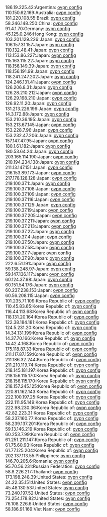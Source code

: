 186.19.225.42:Argentina: [ovpn config](vpn/186_19_225_42.ovpn)  
110.150.62.169:Australia: [ovpn config](vpn/110_150_62_169.ovpn)  
181.220.108.55:Brazil: [ovpn config](vpn/181_220_108_55.ovpn)  
58.246.148.250:China: [ovpn config](vpn/58_246_148_250.ovpn)  
91.4.1.70:Germany: [ovpn config](vpn/91_4_1_70.ovpn)  
45.125.0.246:Hong Kong: [ovpn config](vpn/45_125_0_246.ovpn)  
103.201.129.226:Japan: [ovpn config](vpn/103_201_129_226.ovpn)  
106.157.31.157:Japan: [ovpn config](vpn/106_157_31_157.ovpn)  
110.132.48.41:Japan: [ovpn config](vpn/110_132_48_41.ovpn)  
113.153.86.227:Japan: [ovpn config](vpn/113_153_86_227.ovpn)  
115.163.115.22:Japan: [ovpn config](vpn/115_163_115_22.ovpn)  
118.156.149.39:Japan: [ovpn config](vpn/118_156_149_39.ovpn)  
118.156.191.99:Japan: [ovpn config](vpn/118_156_191_99.ovpn)  
118.241.247.202:Japan: [ovpn config](vpn/118_241_247_202.ovpn)  
124.246.131.41:Japan: [ovpn config](vpn/124_246_131_41.ovpn)  
126.206.8.31:Japan: [ovpn config](vpn/126_206_8_31.ovpn)  
126.28.210.212:Japan: [ovpn config](vpn/126_28_210_212.ovpn)  
126.29.168.210:Japan: [ovpn config](vpn/126_29_168_210.ovpn)  
126.92.11.20:Japan: [ovpn config](vpn/126_92_11_20.ovpn)  
131.213.226.196:Japan: [ovpn config](vpn/131_213_226_196.ovpn)  
14.3.172.88:Japan: [ovpn config](vpn/14_3_172_88.ovpn)  
153.210.36.195:Japan: [ovpn config](vpn/153_210_36_195.ovpn)  
153.213.67.145:Japan: [ovpn config](vpn/153_213_67_145.ovpn)  
153.228.7.96:Japan: [ovpn config](vpn/153_228_7_96.ovpn)  
153.232.47.206:Japan: [ovpn config](vpn/153_232_47_206.ovpn)  
157.147.47.95:Japan: [ovpn config](vpn/157_147_47_95.ovpn)  
180.1.61.182:Japan: [ovpn config](vpn/180_1_61_182.ovpn)  
180.53.64.24:Japan: [ovpn config](vpn/180_53_64_24.ovpn)  
203.165.114.190:Japan: [ovpn config](vpn/203_165_114_190.ovpn)  
210.194.234.138:Japan: [ovpn config](vpn/210_194_234_138.ovpn)  
211.13.147.151:Japan: [ovpn config](vpn/211_13_147_151.ovpn)  
216.153.89.173:Japan: [ovpn config](vpn/216_153_89_173.ovpn)  
217.178.128.128:Japan: [ovpn config](vpn/217_178_128_128.ovpn)  
219.100.37.1:Japan: [ovpn config](vpn/219_100_37_1.ovpn)  
219.100.37.108:Japan: [ovpn config](vpn/219_100_37_108.ovpn)  
219.100.37.109:Japan: [ovpn config](vpn/219_100_37_109.ovpn)  
219.100.37.116:Japan: [ovpn config](vpn/219_100_37_116.ovpn)  
219.100.37.125:Japan: [ovpn config](vpn/219_100_37_125.ovpn)  
219.100.37.19:Japan: [ovpn config](vpn/219_100_37_19.ovpn)  
219.100.37.205:Japan: [ovpn config](vpn/219_100_37_205.ovpn)  
219.100.37.211:Japan: [ovpn config](vpn/219_100_37_211.ovpn)  
219.100.37.213:Japan: [ovpn config](vpn/219_100_37_213.ovpn)  
219.100.37.22:Japan: [ovpn config](vpn/219_100_37_22.ovpn)  
219.100.37.4:Japan: [ovpn config](vpn/219_100_37_4.ovpn)  
219.100.37.50:Japan: [ovpn config](vpn/219_100_37_50.ovpn)  
219.100.37.58:Japan: [ovpn config](vpn/219_100_37_58.ovpn)  
219.100.37.7:Japan: [ovpn config](vpn/219_100_37_7.ovpn)  
219.100.37.90:Japan: [ovpn config](vpn/219_100_37_90.ovpn)  
222.6.51.191:Japan: [ovpn config](vpn/222_6_51_191.ovpn)  
59.138.248.97:Japan: [ovpn config](vpn/59_138_248_97.ovpn)  
59.147.136.117:Japan: [ovpn config](vpn/59_147_136_117.ovpn)  
60.124.37.98:Japan: [ovpn config](vpn/60_124_37_98.ovpn)  
60.151.54.176:Japan: [ovpn config](vpn/60_151_54_176.ovpn)  
60.237.238.153:Japan: [ovpn config](vpn/60_237_238_153.ovpn)  
60.56.208.115:Japan: [ovpn config](vpn/60_56_208_115.ovpn)  
101.235.71.109:Korea Republic of: [ovpn config](vpn/101_235_71_109.ovpn)  
110.45.83.65:Korea Republic of: [ovpn config](vpn/110_45_83_65.ovpn)  
116.44.113.68:Korea Republic of: [ovpn config](vpn/116_44_113_68.ovpn)  
118.131.20.164:Korea Republic of: [ovpn config](vpn/118_131_20_164.ovpn)  
122.38.184.181:Korea Republic of: [ovpn config](vpn/122_38_184_181.ovpn)  
124.5.231.20:Korea Republic of: [ovpn config](vpn/124_5_231_20.ovpn)  
14.34.131.199:Korea Republic of: [ovpn config](vpn/14_34_131_199.ovpn)  
14.37.70.166:Korea Republic of: [ovpn config](vpn/14_37_70_166.ovpn)  
14.42.4.168:Korea Republic of: [ovpn config](vpn/14_42_4_168.ovpn)  
175.118.87.33:Korea Republic of: [ovpn config](vpn/175_118_87_33.ovpn)  
211.117.87.159:Korea Republic of: [ovpn config](vpn/211_117_87_159.ovpn)  
211.186.32.244:Korea Republic of: [ovpn config](vpn/211_186_32_244.ovpn)  
211.210.119.74:Korea Republic of: [ovpn config](vpn/211_210_119_74.ovpn)  
218.145.181.197:Korea Republic of: [ovpn config](vpn/218_145_181_197.ovpn)  
218.156.115.170:Korea Republic of: [ovpn config](vpn/218_156_115_170.ovpn)  
218.156.115.170:Korea Republic of: [ovpn config](vpn/218_156_115_170.ovpn)  
218.157.245.125:Korea Republic of: [ovpn config](vpn/218_157_245_125.ovpn)  
220.81.162.143:Korea Republic of: [ovpn config](vpn/220_81_162_143.ovpn)  
222.100.197.25:Korea Republic of: [ovpn config](vpn/222_100_197_25.ovpn)  
222.111.95.149:Korea Republic of: [ovpn config](vpn/222_111_95_149.ovpn)  
222.98.230.36:Korea Republic of: [ovpn config](vpn/222_98_230_36.ovpn)  
42.82.223.31:Korea Republic of: [ovpn config](vpn/42_82_223_31.ovpn)  
58.237.160.77:Korea Republic of: [ovpn config](vpn/58_237_160_77.ovpn)  
58.239.137.201:Korea Republic of: [ovpn config](vpn/58_239_137_201.ovpn)  
59.13.146.219:Korea Republic of: [ovpn config](vpn/59_13_146_219.ovpn)  
60.253.7.99:Korea Republic of: [ovpn config](vpn/60_253_7_99.ovpn)  
61.251.211.147:Korea Republic of: [ovpn config](vpn/61_251_211_147.ovpn)  
61.75.60.93:Korea Republic of: [ovpn config](vpn/61_75_60_93.ovpn)  
61.77.125.204:Korea Republic of: [ovpn config](vpn/61_77_125_204.ovpn)  
202.137.113.55:Philippines: [ovpn config](vpn/202_137_113_55.ovpn)  
146.70.205.6:Romania: [ovpn config](vpn/146_70_205_6.ovpn)  
95.70.56.231:Russian Federation: [ovpn config](vpn/95_70_56_231.ovpn)  
58.8.226.217:Thailand: [ovpn config](vpn/58_8_226_217.ovpn)  
173.198.248.39:United States: [ovpn config](vpn/173_198_248_39.ovpn)  
24.22.35.151:United States: [ovpn config](vpn/24_22_35_151.ovpn)  
45.48.130.53:United States: [ovpn config](vpn/45_48_130_53.ovpn)  
73.240.197.52:United States: [ovpn config](vpn/73_240_197_52.ovpn)  
73.254.178.82:United States: [ovpn config](vpn/73_254_178_82.ovpn)  
76.108.226.6:United States: [ovpn config](vpn/76_108_226_6.ovpn)  
58.186.91.169:Viet Nam: [ovpn config](vpn/58_186_91_169.ovpn)  
